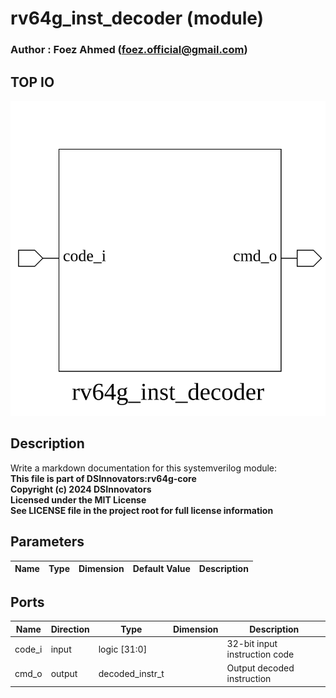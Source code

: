 # rv64g_inst_decoder (module)

### Author : Foez Ahmed (foez.official@gmail.com)

## TOP IO
<img src="./rv64g_inst_decoder_top.svg">

## Description

Write a markdown documentation for this systemverilog module:
<br>**This file is part of DSInnovators:rv64g-core**
<br>**Copyright (c) 2024 DSInnovators**
<br>**Licensed under the MIT License**
<br>**See LICENSE file in the project root for full license information**

## Parameters
|Name|Type|Dimension|Default Value|Description|
|-|-|-|-|-|

## Ports
|Name|Direction|Type|Dimension|Description|
|-|-|-|-|-|
|code_i|input|logic [31:0]|| 32-bit input instruction code|
|cmd_o|output|decoded_instr_t|| Output decoded instruction|
